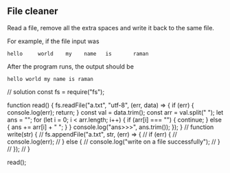 ## File cleaner

Read a file, remove all the extra spaces and write it back to the same file.

For example, if the file input was

```
hello     world    my    name   is       raman
```

After the program runs, the output should be

```
hello world my name is raman
```

// solution
const fs = require("fs");

function read() {
fs.readFile("a.txt", "utf-8", (err, data) => {
if (err) {
console.log(err);
return;
}
const val = data.trim();
const arr = val.split(" ");
let ans = "";
for (let i = 0; i < arr.length; i++) {
if (arr[i] === "") {
continue;
} else {
ans += arr[i] + " ";
}
}
console.log("ans>>>", ans.trim());
});
}
// function write(str) {
// fs.appendFile("a.txt", str, (err) => {
// if (err) {
// console.log(err);
// } else {
// console.log("write on a file successfully");
// }
// });
// }

read();

